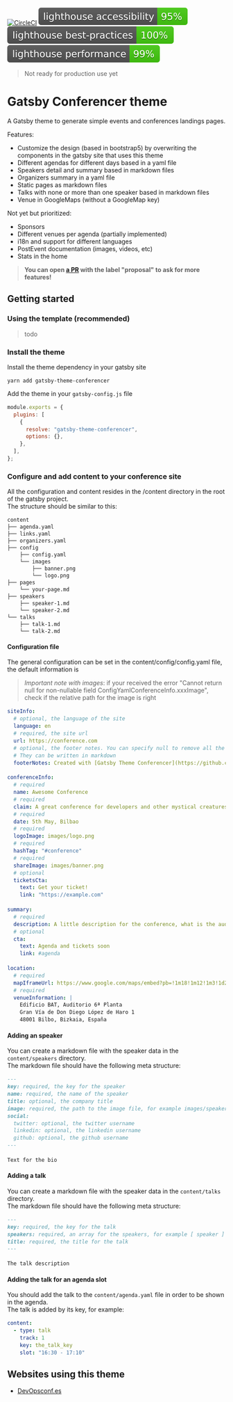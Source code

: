 [![CircleCI](https://dl.circleci.com/status-badge/img/gh/asiermarques/gatsby-theme-conferencer/tree/main.svg?style=svg)](https://dl.circleci.com/status-badge/redirect/gh/asiermarques/gatsby-theme-conferencer/tree/main)
![Lighthouse accessibility](tests/.lighthouse/test-results/lighthouse_accessibility.svg)
![Lighthouse best practices](tests/.lighthouse/test-results/lighthouse_best-practices.svg)
![Lighthouse performance](tests/.lighthouse/test-results/lighthouse_performance.svg)

> Not ready for production use yet

# Gatsby Conferencer theme

A Gatsby theme to generate simple events and conferences landings pages.

Features:

- Customize the design (based in bootstrap5) by overwriting the components in the gatsby site that uses this theme
- Different agendas for different days based in a yaml file
- Speakers detail and summary based in markdown files
- Organizers summary in a yaml file
- Static pages as markdown files
- Talks with none or more than one speaker based in markdown files
- Venue in GoogleMaps (without a GoogleMap key)

Not yet but prioritized:

- Sponsors
- Different venues per agenda (partially implemented)
- i18n and support for different languages
- PostEvent documentation (images, videos, etc)
- Stats in the home

> **You can open [a PR](https://github.com/asiermarques/gatsby-theme-conferencer/pulls) with the label "proposal" to ask for more features!**

## Getting started

### Using the template (recommended)

> todo

### Install the theme

Install the theme dependency in your gatsby site

```shell
yarn add gatsby-theme-conferencer
```

Add the theme in your `gatsby-config.js` file

```javascript
module.exports = {
  plugins: [
    {
      resolve: "gatsby-theme-conferencer",
      options: {},
    },
  ],
};
```

### Configure and add content to your conference site

All the configuration and content resides in the /content directory in the root of the gatsby project.  
The structure should be similar to this:

```
content
├── agenda.yaml
├── links.yaml
├── organizers.yaml
├── config
    ├── config.yaml
    └── images
        ├── banner.png
        └── logo.png
├── pages
    └── your-page.md
├── speakers
    ├── speaker-1.md
    └── speaker-2.md
└── talks
    ├── talk-1.md
    └── talk-2.md
```

#### Configuration file

The general configuration can be set in the content/config/config.yaml file, the default information is

> _Important note with images_: if your received the error "Cannot return null for non-nullable field ConfigYamlConferenceInfo.xxxImage",
> check if the relative path for the image is right

```yaml
siteInfo:
  # optional, the language of the site
  language: en
  # required, the site url
  url: https://conference.com
  # optional, the footer notes. You can specify null to remove all the footer notes.
  # They can be written in markdown
  footerNotes: Created with [Gatsby Theme Conferencer](https://github.com/asiermarques/gatsby-theme-conferencer)

conferenceInfo:
  # required
  name: Awesome Conference
  # required
  claim: A great conference for developers and other mystical creatures
  # required
  date: 5th May, Bilbao
  # required
  logoImage: images/logo.png
  # required
  hashTag: "#conference"
  # required
  shareImage: images/banner.png
  # optional
  ticketsCta:
    text: Get your ticket!
    link: "https://example.com"

summary:
  # required
  description: A little description for the conference, what is the audience, why is interesting to the people and this kind of stuff
  # optional
  cta:
    text: Agenda and tickets soon
    link: #agenda

location:
  # required
  mapIframeUrl: https://www.google.com/maps/embed?pb=!1m18!1m12!1m3!1d2905.5333947155564!2d-2.9305296241199597!3d43.261200071123504!2m3!1f0!2f0!3f0!3m2!1i1024!2i768!4f13.1!3m3!1m2!1s0xd4e4f60c07fc049%3A0xd353dbcd51c2ff07!2sBAT%20%7C%20B%20Accelerator%20Tower!5e0!3m2!1ses!2snl!4v1681998466816!5m2!1ses!2snl
  # required
  venueInformation: |
    Edificio BAT, Auditorio 6ª Planta 
    Gran Vía de Don Diego López de Haro 1 
    48001 Bilbo, Bizkaia, España
```

#### Adding an speaker

You can create a markdown file with the speaker data in the `content/speakers` directory.  
The markdown file should have the following meta structure:

```markdown
---
key: required, the key for the speaker
name: required, the name of the speaker
title: optional, the company title
image: required, the path to the image file, for example images/speaker.png
social:
  twitter: optional, the twitter username
  linkedin: optional, the linkedin username
  github: optional, the github username
---

Text for the bio
```

#### Adding a talk

You can create a markdown file with the speaker data in the `content/talks` directory.  
The markdown file should have the following meta structure:

```markdown
---
key: required, the key for the talk
speakers: required, an array for the speakers, for example [ speaker ]
title: required, the title for the talk
---

The talk description
```

#### Adding the talk for an agenda slot

You should add the talk to the `content/agenda.yaml` file in order to be shown in the agenda.  
The talk is added by its key, for example:

```yaml
content:
  - type: talk
    track: 1
    key: the_talk_key
    slot: "16:30 - 17:10"
```

## Websites using this theme

- [DevOpsconf.es](https://devopsconf.es)

